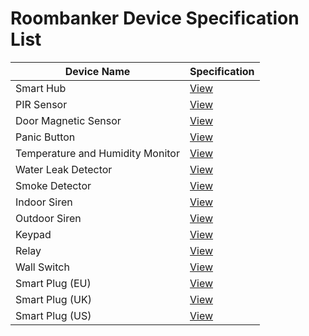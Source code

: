 # Roombanker Device Specification List  

| Device Name | Specification  |
|-----|-----|
| Smart Hub | [View](https://wiki.roombanker.com/central-units/smart-hub/specification) |
| PIR Sensor | [View](https://wiki.roombanker.com/motion-sensor/pir-sensor/specification) |
| Door Magnetic Sensor | [View](https://wiki.roombanker.com/door-sensor/door-magnetic-sensor/specification) |
| Panic Button | [View](https://wiki.roombanker.com/panic-button/panic-button/specification) |
| Temperature and Humidity Monitor | [View](https://wiki.roombanker.com/environmental-monitoring-sensor/temperature-humidity-monitor/specification) |
| Water Leak Detector | [View](https://wiki.roombanker.com/environmental-monitoring-sensor/water-leak-detector/specification) |
| Smoke Detector | [View](https://wiki.roombanker.com/environmental-monitoring-sensor/smoke-sensor/specification) |
| Indoor Siren | [View](https://wiki.roombanker.com/environmental-monitoring-sensor/smoke-sensor/specification) |
| Outdoor Siren | [View](https://wiki.roombanker.com/alarm-siren/outdoor-alarm-siren/specification) |
| Keypad | [View](https://wiki.roombanker.com/control-device/keypad/specification) |
| Relay | [View](https://wiki.roombanker.com/automation-device/relay/specification) |
| Wall Switch | [View](https://wiki.roombanker.com/automation-device/wall-switch/specification) |
| Smart Plug (EU) | [View](https://wiki.roombanker.com/automation-device/smart-plug-eu/specification) |
| Smart Plug (UK) | [View](https://wiki.roombanker.com/automation-device/smart-plug-uk/specification) |
| Smart Plug (US) | [View](https://wiki.roombanker.com/automation-device/smart-plug-us/specification) |